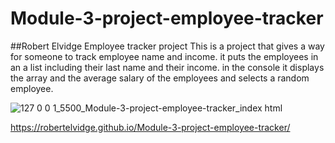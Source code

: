 # Module-3-project-employee-tracker

##Robert Elvidge Employee tracker project
This is a project that gives a way for someone to track employee name and income. it puts the employees in an a list including their last name and their income. in the console it displays the array and the average salary of the employees and selects a random employee.

![127 0 0 1_5500_Module-3-project-employee-tracker_index html](https://github.com/RobertElvidge/Module-3-project-employee-tracker/assets/164673786/259be207-3552-4191-b5e9-e4ec71c804e9)

https://robertelvidge.github.io/Module-3-project-employee-tracker/
